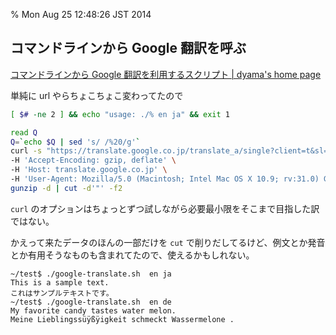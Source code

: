 % Mon Aug 25 12:48:26 JST 2014

## コマンドラインから Google 翻訳を呼ぶ

[コマンドラインから Google 翻訳を利用するスクリプト | dyama's home page](http://dyama.org/2011/03/google-translate-from-commandline/)

単純に url やらちょこちょこ変わってたので

```bash
[ $# -ne 2 ] && echo "usage: ./% en ja" && exit 1

read Q
Q=`echo $Q | sed 's/ /%20/g'`
curl -s "https://translate.google.co.jp/translate_a/single?client=t&sl=$1&tl=$2&dt=ex&dt=ld&dt=md&dt=qc&dt=rw&dt=rm&dt=ss&dt=t&dt=at&dt=sw&ie=UTF-8&oe=UTF-8&oc=1&otf=2&ssel=3&tsel=0&q=$Q" \
-H 'Accept-Encoding: gzip, deflate' \
-H 'Host: translate.google.co.jp' \
-H 'User-Agent: Mozilla/5.0 (Macintosh; Intel Mac OS X 10.9; rv:31.0) Gecko/20100101 Firefox/31.0' | 
gunzip -d | cut -d'"' -f2
```

`curl` のオプションはちょっとずつ試しながら必要最小限をそこまで目指した訳ではない。

かえって来たデータのほんの一部だけを `cut` で削りだしてるけど、例文とか発音とか有用そうなものも含まれてたので、使えるかもしれない。

```
~/test$ ./google-translate.sh  en ja
This is a sample text.
これはサンプルテキストです。
~/test$ ./google-translate.sh  en de
My favorite candy tastes water melon.
Meine Lieblingssüÿßÿigkeit schmeckt Wassermelone .
```
